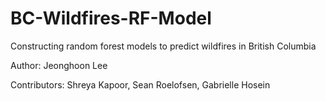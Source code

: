 # BC-Wildfires-RF-Model
Constructing random forest models to predict wildfires in British Columbia

Author: Jeonghoon Lee

Contributors: Shreya Kapoor, Sean Roelofsen, Gabrielle Hosein
